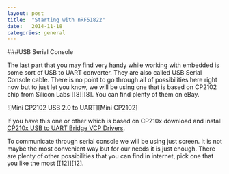 ```yaml
---
layout: post
title:  "Starting with nRF51822"
date:   2014-11-18
categories: general
---
```

###USB Serial Console

The last part that you may find very handy while working with embedded is some sort of USB to UART converter. They are also
called USB Serial Console cable. There is no point to go through all of possibilities here right now but to just let you know,
we will be using one that is based on CP2102 chip from Silicon Labs [[8]][8]. You can find plenty of them on eBay. 

![Mini CP2102 USB 2.0 to UART][Mini CP2102]

If you have this one or other which is based on CP210x download and install 
[CP210x USB to UART Bridge VCP Drivers](http://www.silabs.com/products/mcu/pages/usbtouartbridgevcpdrivers.aspx).


To communicate through serial console we will be using just screen. It is not maybe the most convenient way but for our needs
 it is just enough. There are plenty of other possibilities that you can find in internet, pick one that you like the most [[12]][12].
